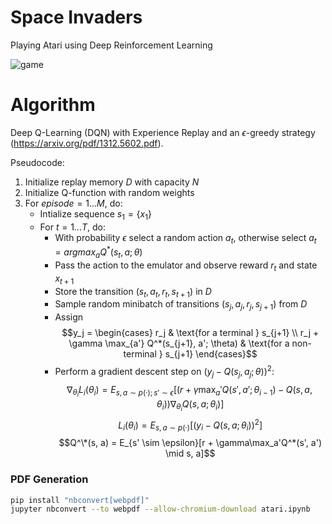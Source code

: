 # Space Invaders
Playing Atari using Deep Reinforcement Learning

![game](https://www.gymlibrary.ml/_images/space_invaders.gif)

# Algorithm
Deep Q-Learning (DQN) with Experience Replay and an $\epsilon$-greedy strategy (https://arxiv.org/pdf/1312.5602.pdf).

Pseudocode:
1. Initialize replay memory $D$ with capacity $N$
2. Initialize Q-function with random weights
3. For $episode = 1...M$, do:
    * Intialize sequence $s_1 = \{x_1\}$
    * For $t = 1... T$, do:
        * With probability $\epsilon$ select a random action $a_t$, otherwise select $a_t = argmax_a Q^*(s_t, a; \theta)$
        * Pass the action to the emulator and observe reward $r_t$ and state $x_{t+1}$
        * Store the transition $(s_t, a_t, r_t, s_{t+1})$ in $D$
        * Sample random minibatch of transitions $(s_j , a_j , r_j , s_{j+1})$ from $D$
        * Assign 
$$y_j = \begin{cases}
            r_j & \text{for a terminal } s_{j+1} \\
            r_j + \gamma \max_{a'} Q^*(s_{j+1}, a'; \theta) & \text{for a non-terminal } s_{j+1}
            \end{cases}$$
        * Perform a gradient descent step on $(y_j − Q(s_j, a_j; \theta))^2$:
$$\nabla_{\theta_i}L_i(\theta_i) = E_{s,a \sim p(·); s' \sim \epsilon} [(r + \gamma\max_a'Q(s', a'; \theta_{i-1}) - Q(s, a, \theta_i))\nabla_{\theta_i}Q(s, a; \theta_i)]$$
$$L_i(\theta_i) = E_{s,a \sim p(·)}[(y_i - Q(s, a; \theta_i))^2]$$
$$Q^\*(s, a) = E_{s' \sim \epsilon}[r + \gamma\max_a'Q^*(s', a') \mid s, a]$$

### PDF Generation
```bash
pip install "nbconvert[webpdf]"
jupyter nbconvert --to webpdf --allow-chromium-download atari.ipynb
```
